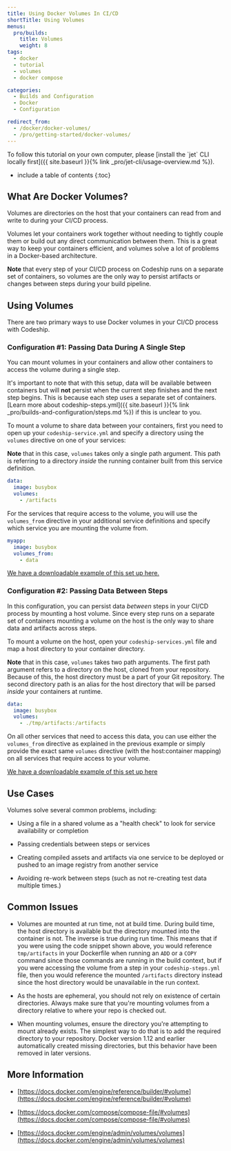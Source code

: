 ```yaml
---
title: Using Docker Volumes In CI/CD
shortTitle: Using Volumes
menus:
  pro/builds:
    title: Volumes
    weight: 8
tags:
  - docker
  - tutorial
  - volumes
  - docker compose

categories:
  - Builds and Configuration
  - Docker
  - Configuration

redirect_from:
  - /docker/docker-volumes/
  - /pro/getting-started/docker-volumes/
---
```


<div class="info-block">
To follow this tutorial on your own computer, please [install the `jet` CLI locally first]({{ site.baseurl }}{% link _pro/jet-cli/usage-overview.md %}).
</div>

* include a table of contents
{:toc}

## What Are Docker Volumes?

Volumes are directories on the host that your containers can read from and write to during your CI/CD process.

Volumes let your containers work together without needing to tightly couple them or build out any direct communication between them. This is a great way to keep your containers efficient, and volumes solve a lot of problems in a Docker-based architecture.

**Note** that every step of your CI/CD process on Codeship runs on a separate set of containers, so volumes are the only way to persist artifacts or changes between steps during your build pipeline.

## Using Volumes

There are two primary ways to use Docker volumes in your CI/CD process with Codeship.

### Configuration #1: Passing Data During A Single Step

You can mount volumes in your containers and allow other containers to access the volume during a single step.

It's important to note that with this setup, data will be available between containers but will __not__ persist when the current step finishes and the next step begins. This is because each step uses a separate set of containers. [Learn more about codeship-steps.yml]({{ site.baseurl }}{% link _pro/builds-and-configuration/steps.md %}) if this is unclear to you.

To mount a volume to share data between your containers, first you need to open up your `codeship-service.yml` and specify a directory using the `volumes` directive on one of your services:

**Note** that in this case, `volumes` takes only a single path argument. This path is referring to a directory _inside_ the running container built from this service definition.

```yaml
data:
  image: busybox
  volumes:
    - /artifacts
```

For the services that require access to the volume, you will use the `volumes_from` directive in your additional service definitions and specify which service you are mounting the volume from.

```yaml
myapp:
  image: busybox
  volumes_from:
    - data
```

[We have a downloadable example of this set up here.](https://github.com/codeship/codeship-tool-examples/tree/master/07.volumes)

### Configuration #2: Passing Data Between Steps

In this configuration, you can persist data *between* steps in your CI/CD process by mounting a host volume. Since every step runs on a separate set of containers mounting a volume on the host is the only way to share data and artifacts across steps.

 To mount a volume on the host, open your `codeship-services.yml` file and map a host directory to your container directory.

 **Note** that in this case, `volumes` takes two path arguments. The first path argument refers to a directory on the host, cloned from your repository. Because of this, the host directory must be a part of your Git repository. The second directory path is an alias for the host directory that will be parsed _inside_ your containers at runtime.

```yaml
data:
  image: busybox
  volumes:
    - ./tmp/artifacts:/artifacts
```


On all other services that need to access this data, you can use either the `volumes_from` directive as explained in the previous example or simply provide the exact same `volumes` directive (with the host:container mapping) on all services that require access to your volume.

[We have a downloadable example of this set up here](https://github.com/codeship/codeship-tool-examples/tree/master/08.deployment-container)

## Use Cases

Volumes solve several common problems, including:

* Using a file in a shared volume as a "health check" to look for service availability or completion

* Passing credentials between steps or services

* Creating compiled assets and artifacts via one service to be deployed or pushed to an image registry from another service

* Avoiding re-work between steps (such as not re-creating test data multiple times.)

## Common Issues

- Volumes are mounted at run time, not at build time. During build time, the host directory is available but the directory mounted into the container is not. The inverse is true during run time. This means that if you were using the code snippet shown above, you would reference `tmp/artifacts` in your Dockerfile when running an `ADD` or a `COPY` command since those commands are running in the build context, but if you were accessing the volume from a step in your `codeship-steps.yml` file, then you would reference the mounted `/artifacts` directory instead since the host directory would be unavailable in the run context.

- As the hosts are ephemeral, you should not rely on existence of certain directories. Always make sure that you're mounting volumes from a directory relative to where your repo is checked out.

- When mounting volumes, ensure the directory you're attempting to mount already exists. The simplest way to do that is to add the required directory to your repository. Docker version 1.12 and earlier automatically created missing directories, but this behavior have been removed in later versions.

## More Information

- [https://docs.docker.com/engine/reference/builder/#volume](https://docs.docker.com/engine/reference/builder/#volume)

- [https://docs.docker.com/compose/compose-file/#volumes](https://docs.docker.com/compose/compose-file/#volumes)

- [https://docs.docker.com/engine/admin/volumes/volumes](https://docs.docker.com/engine/admin/volumes/volumes)

